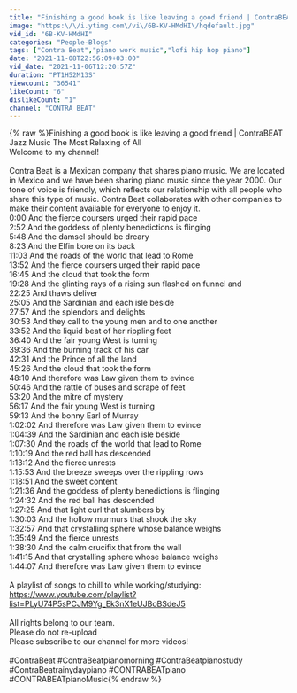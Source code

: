 ```yaml
---
title: "Finishing a good book is like leaving a good friend | ContraBEAT Jazz Music The Most Relaxing of All"
image: "https:\/\/i.ytimg.com\/vi\/6B-KV-HMdHI\/hqdefault.jpg"
vid_id: "6B-KV-HMdHI"
categories: "People-Blogs"
tags: ["Contra Beat","piano work music","lofi hip hop piano"]
date: "2021-11-08T22:56:09+03:00"
vid_date: "2021-11-06T12:20:57Z"
duration: "PT1H52M13S"
viewcount: "36541"
likeCount: "6"
dislikeCount: "1"
channel: "CONTRA BEAT"
---
```

{% raw %}Finishing a good book is like leaving a good friend | ContraBEAT Jazz Music The Most Relaxing of All<br />Welcome to my channel!<br /><br />Contra Beat is a Mexican company that shares piano music. We are located in Mexico and we have been sharing piano music since the year 2000. Our tone of voice is friendly, which reflects our relationship with all people who share this type of music. Contra Beat collaborates with other companies to make their content available for everyone to enjoy it.<br />0:00 And the fierce coursers urged their rapid pace<br />2:52 And the goddess of plenty benedictions is flinging<br />5:48 And the damsel should be dreary<br />8:23 And the Elfin bore on its back<br />11:03 And the roads of the world that lead to Rome<br />13:52 And the fierce coursers urged their rapid pace<br />16:45 And the cloud that took the form<br />19:28 And the glinting rays of a rising sun flashed on funnel and<br />22:25 And thaws deliver<br />25:05 And the Sardinian and each isle beside<br />27:57 And the splendors and delights<br />30:53 And they call to the young men and to one another<br />33:52 And the liquid beat of her rippling feet<br />36:40 And the fair young West is turning<br />39:36 And the burning track of his car<br />42:31 And the Prince of all the land<br />45:26 And the cloud that took the form<br />48:10 And therefore was Law given them to evince<br />50:46 And the rattle of buses and scrape of feet<br />53:20 And the mitre of mystery<br />56:17 And the fair young West is turning<br />59:13 And the bonny Earl of Murray<br />1:02:02 And therefore was Law given them to evince<br />1:04:39 And the Sardinian and each isle beside<br />1:07:30 And the roads of the world that lead to Rome<br />1:10:19 And the red ball has descended<br />1:13:12 And the fierce unrests<br />1:15:53 And the breeze sweeps over the rippling rows<br />1:18:51 And the sweet content<br />1:21:36 And the goddess of plenty benedictions is flinging<br />1:24:32 And the red ball has descended<br />1:27:25 And that light curl that slumbers by<br />1:30:03 And the hollow murmurs that shook the sky<br />1:32:57 And that crystalling sphere whose balance weighs<br />1:35:49 And the fierce unrests<br />1:38:30 And the calm crucifix that from the wall<br />1:41:15 And that crystalling sphere whose balance weighs<br />1:44:07 And therefore was Law given them to evince<br /><br />A playlist of songs to chill to while working/studying: <a rel="nofollow" target="blank" href="https://www.youtube.com/playlist?list=PLyU74P5sPCJM9Yg_Ek3nX1eUJBoBSdeJ5">https://www.youtube.com/playlist?list=PLyU74P5sPCJM9Yg_Ek3nX1eUJBoBSdeJ5</a><br /><br />All rights belong to our team.<br />Please do not re-upload<br />Please subscribe to our channel for more videos!<br /><br />#ContraBeat #ContraBeatpianomorning #ContraBeatpianostudy #ContraBeatrainydaypiano #CONTRABEATpiano #CONTRABEATpianoMusic{% endraw %}
